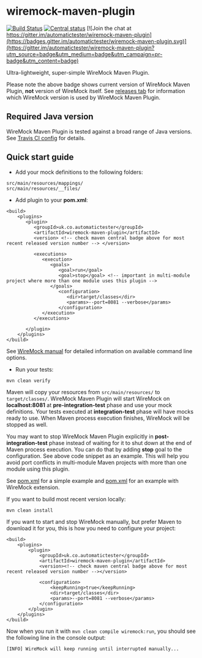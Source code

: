 # wiremock-maven-plugin

[![Build Status](https://travis-ci.com/automatictester/wiremock-maven-plugin.svg?branch=master)](https://travis-ci.com/automatictester/wiremock-maven-plugin)
[![Central status](https://maven-badges.herokuapp.com/maven-central/uk.co.automatictester/wiremock-maven-plugin/badge.svg)](https://maven-badges.herokuapp.com/maven-central/uk.co.automatictester/wiremock-maven-plugin) [![Join the chat at https://gitter.im/automatictester/wiremock-maven-plugin](https://badges.gitter.im/automatictester/wiremock-maven-plugin.svg)](https://gitter.im/automatictester/wiremock-maven-plugin?utm_source=badge&utm_medium=badge&utm_campaign=pr-badge&utm_content=badge)

Ultra-lightweight, super-simple WireMock Maven Plugin.
 
Please note the above badge shows current version of WireMock Maven Plugin, **not** version of WireMock itself. 
See [releases tab](https://github.com/automatictester/wiremock-maven-plugin/releases) for information which WireMock version is used by WireMock Maven Plugin.

## Required Java version

WireMock Maven Plugin is tested against a broad range of Java versions. See [Travis CI config](https://github.com/automatictester/wiremock-maven-plugin/blob/master/.travis.yml) for details.

## Quick start guide

- Add your mock definitions to the following folders:

```
src/main/resources/mappings/
src/main/resources/__files/
```

- Add plugin to your **pom.xml**:

```
<build>
    <plugins>
       <plugin>
          <groupId>uk.co.automatictester</groupId>
          <artifactId>wiremock-maven-plugin</artifactId>          
          <version> <!-- check maven central badge above for most recent released version number --> </version>
          
          <executions>
             <execution>
                <goals>
                   <goal>run</goal>
                   <goal>stop</goal> <!-- important in multi-module project where more than one module uses this plugin -->
                </goals>
                   <configuration>
                      <dir>target/classes</dir>
                      <params>--port=8081 --verbose</params>
                   </configuration>
             </execution>
          </executions>
          
       </plugin>   
    </plugins>
</build>
```

See [WireMock manual](http://wiremock.org/docs/running-standalone/) for detailed information on available command line options.

- Run your tests:

`mvn clean verify`

Maven will copy your resources from `src/main/resources/` to `target/classes/`. WireMock Maven Plugin will start WireMock on **localhost:8081** at 
**pre-integration-test** phase and use your mock definitions. Your tests executed at **integration-test** phase will have mocks ready to use. 
When Maven process execution finishes, WireMock will be stopped as well.

You may want to stop WireMock Maven Plugin explicitly in **post-integration-test** phase instead of waiting for it to shut down at the end of Maven process execution.
You can do that by adding **stop** goal to the configuration. See above code snippet as an example. This will help you avoid port conflicts in multi-module 
Maven projects with more than one module using this plugin.

See [pom.xml](https://github.com/automatictester/wiremock-maven-plugin/blob/master/src/it/core/pom.xml) for a simple example and [pom.xml](https://github.com/automatictester/wiremock-maven-plugin/blob/master/src/it/ext/pom.xml) for an example with WireMock extension.

If you want to build most recent version locally:

`mvn clean install`

If you want to start and stop WireMock manually, but prefer Maven to download it for you, this is how you need to configure your project:
  
```
<build>
    <plugins>
        <plugin>
            <groupId>uk.co.automatictester</groupId>
            <artifactId>wiremock-maven-plugin</artifactId>
            <version><!-- check maven central badge above for most recent released version number --></version>
            
            <configuration>
                <keepRunning>true</keepRunning>
                <dir>target/classes</dir>
                <params>--port=8081 --verbose</params>
            </configuration>
        </plugin>
    </plugins>
</build>
```

Now when you run it with `mvn clean compile wiremock:run`, you should see the following line in the console output:

```
[INFO] WireMock will keep running until interrupted manually...
```
